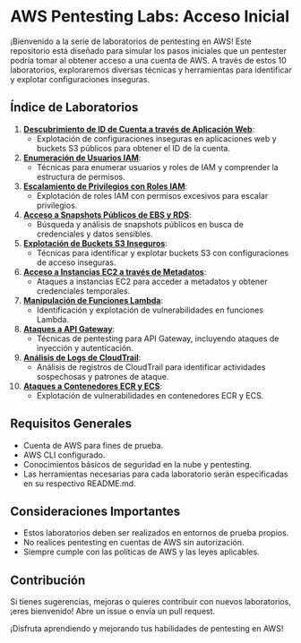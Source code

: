 # AWS Pentesting Labs: Acceso Inicial

¡Bienvenido a la serie de laboratorios de pentesting en AWS! Este repositorio está diseñado para simular los pasos iniciales que un pentester podría tomar al obtener acceso a una cuenta de AWS. A través de estos 10 laboratorios, exploraremos diversas técnicas y herramientas para identificar y explotar configuraciones inseguras.

## Índice de Laboratorios

1.  **[Descubrimiento de ID de Cuenta a través de Aplicación Web](lab1-account-id-discovery/README.md)**:
    * Explotación de configuraciones inseguras en aplicaciones web y buckets S3 públicos para obtener el ID de la cuenta.
2.  **[Enumeración de Usuarios IAM](lab2-iam-enumeration/README.md)**:
    * Técnicas para enumerar usuarios y roles de IAM y comprender la estructura de permisos.
3.  **[Escalamiento de Privilegios con Roles IAM](lab3-iam-role-escalation/README.md)**:
    * Explotación de roles IAM con permisos excesivos para escalar privilegios.
4.  **[Acceso a Snapshots Públicos de EBS y RDS](lab4-public-snapshots/README.md)**:
    * Búsqueda y análisis de snapshots públicos en busca de credenciales y datos sensibles.
5.  **[Explotación de Buckets S3 Inseguros](lab5-s3-exploitation/README.md)**:
    * Técnicas para identificar y explotar buckets S3 con configuraciones de acceso inseguras.
6.  **[Acceso a Instancias EC2 a través de Metadatos](lab6-ec2-metadata/README.md)**:
    * Ataques a instancias EC2 para acceder a metadatos y obtener credenciales temporales.
7.  **[Manipulación de Funciones Lambda](lab7-lambda-exploitation/README.md)**:
    * Identificación y explotación de vulnerabilidades en funciones Lambda.
8.  **[Ataques a API Gateway](lab8-api-gateway-attacks/README.md)**:
    * Técnicas de pentesting para API Gateway, incluyendo ataques de inyección y autenticación.
9.  **[Análisis de Logs de CloudTrail](lab9-cloudtrail-analysis/README.md)**:
    * Análisis de registros de CloudTrail para identificar actividades sospechosas y patrones de ataque.
10. **[Ataques a Contenedores ECR y ECS](lab10-container-attacks/README.md)**:
    * Explotación de vulnerabilidades en contenedores ECR y ECS.

## Requisitos Generales

* Cuenta de AWS para fines de prueba.
* AWS CLI configurado.
* Conocimientos básicos de seguridad en la nube y pentesting.
* Las herramientas necesarias para cada laboratorio serán especificadas en su respectivo README.md.

## Consideraciones Importantes

* Estos laboratorios deben ser realizados en entornos de prueba propios.
* No realices pentesting en cuentas de AWS sin autorización.
* Siempre cumple con las políticas de AWS y las leyes aplicables.

## Contribución

Si tienes sugerencias, mejoras o quieres contribuir con nuevos laboratorios, ¡eres bienvenido! Abre un issue o envía un pull request.

¡Disfruta aprendiendo y mejorando tus habilidades de pentesting en AWS!